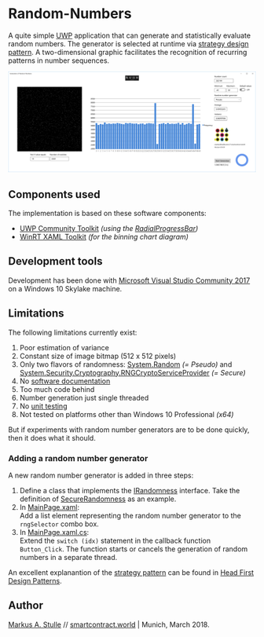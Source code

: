 # Random-Numbers
A quite simple [UWP](https://www.visualstudio.com/vs/features/universal-windows-platform/) application that can generate and statistically evaluate random numbers. The generator is selected at runtime via [strategy design pattern](https://en.wikipedia.org/wiki/Strategy_pattern). A two-dimensional graphic facilitates the recognition of recurring patterns in number sequences.

![Screenshot](/180321_2122%20GUI.PNG)
## Components used
The implementation is based on these software components:
* [UWP Community Toolkit](https://github.com/Microsoft/UWPCommunityToolkit) _(using the [RadialProgressBar](https://docs.microsoft.com/en-us/windows/uwpcommunitytoolkit/controls/radialprogressbar))_
* [WinRT XAML Toolkit](https://github.com/xyzzer/WinRTXamlToolkit) _(for the binning chart diagram)_

## Development tools
Development has been done with [Microsoft Visual Studio Community 2017](https://www.visualstudio.com/vs/community) on a Windows 10 Skylake machine. 

## Limitations
The following limitations currently exist: 
1. Poor estimation of variance 
1. Constant size of image bitmap (512 x 512 pixels)
1. Only two flavors of randomness: [System.Random](https://msdn.microsoft.com/en-us/library/system.random.aspx) _(= Pseudo)_ and [System.Security.Cryptography.RNGCryptoServiceProvider](https://msdn.microsoft.com/de-de/library/system.security.cryptography.rngcryptoserviceprovider.aspx) _(= Secure)_
1. No [software documentation](https://en.wikipedia.org/wiki/Software_documentation)
1. Too much code behind
1. Number generation just single threaded
1. No [unit testing](https://en.wikipedia.org/wiki/Unit_testing)
1. Not tested on platforms other than Windows 10 Professional _(x64)_

But if experiments with random number generators are to be done quickly, then it does what it should.

### Adding a random number generator
A new random number generator is added in three steps:
1. Define a class that implements the [IRandomness](RandomNumbers/RandomNumbers/Randomness.cs) interface. Take the definition of [SecureRandomness](RandomNumbers/RandomNumbers/SecureRandomness.cs) as an example.
1. In [MainPage.xaml](RandomNumbers/RandomNumbers/MainPage.xaml):  
Add a list element representing the random number generator to the `rngSelector` combo box.
1. In [MainPage.xaml.cs](RandomNumbers/RandomNumbers/MainPage.xaml.cs):  
Extend the `switch (idx)` statement in the callback function `Button_Click`. The function starts or cancels the generation of random numbers in a separate thread.

An excellent explanantion of the [strategy pattern](https://en.wikipedia.org/wiki/Strategy_pattern) can be found in [Head First Design Patterns](http://wickedlysmart.com/head-first-design-patterns/).

## Author
[Markus A. Stulle](mailto:markus@stulle.zone) // [smartcontract.world](https://smartcontract.world) | Munich, March 2018.


